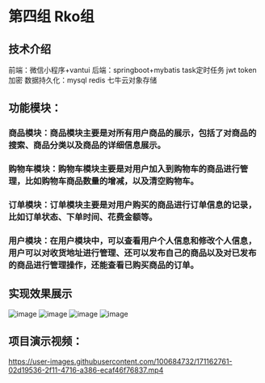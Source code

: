# 第四组 Rko组

## 技术介绍
前端：微信小程序+vantui
后端：springboot+mybatis task定时任务 jwt token加密
数据持久化：mysql redis 七牛云对象存储

## 功能模块：
### 商品模块：商品模块主要是对所有用户商品的展示，包括了对商品的搜索、商品分类以及商品的详细信息展示。
### 购物车模块：购物车模块主要是对用户加入到购物车的商品进行管理，比如购物车商品数量的增减，以及清空购物车。
### 订单模块：订单模块主要是对用户购买的商品进行订单信息的记录，比如订单状态、下单时间、花费金额等。
### 用户模块：在用户模块中，可以查看用户个人信息和修改个人信息，用户可以对收货地址进行管理、还可以发布自己的商品以及对已发布的商品进行管理操作，还能查看已购买商品的订单。

## 实现效果展示
![image](https://user-images.githubusercontent.com/100684732/171606556-f3204769-8d28-4dcf-aa9d-1b5b5b399317.png)
![image](https://user-images.githubusercontent.com/100684732/171606574-df26f537-9613-4452-9b95-bf247c99c4da.png)
![image](https://user-images.githubusercontent.com/100684732/171606582-cf9ceecb-8fcc-456e-8e80-ed554cab774d.png)
![image](https://user-images.githubusercontent.com/100684732/171606591-e1b945f1-0fbe-46f8-98a8-8bc3e3afa720.png)

## 项目演示视频：
https://user-images.githubusercontent.com/100684732/171162761-02d19536-2f11-4716-a386-ecaf46f76837.mp4

